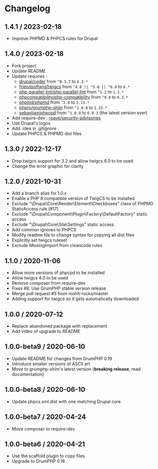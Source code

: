 # Changelog

## 1.4.1 / 2023-02-18
* Improve PHPMD & PHPCS rules for Drupal

## 1.4.0 / 2023-02-18

* Fork project
* Update README
* Update requires :
  * [drupal/coder](https://packagist.org/packages/drupal/coder) from `^8.3.7` to `8.3.*`
  * [friendsoftwig/twigcs](https://packagist.org/packages/friendsoftwig/twigcs) from `^4.0 || ^5.0 || ^6.0` to `6.*`
  * [php-parallel-lint/php-parallel-lint](https://packagist.org/packages/php-parallel-lint/php-parallel-lint) from `^1.2` to `1.3.*`
  * [phpcompatibility/php-compatibility](https://packagist.org/packages/phpcompatibility/php-compatibility) from `^9.0` to `9.3.*`
  * [phpmd/phpmd](https://packagist.org/packages/phpmd/phpmd) from `^2.8` to `2.13.*`
  * [phpro/grumphp-shim](https://packagist.org/packages/phpro/grumphp-shim) from `^1.0.0` to `1.15.*`
  * [sebastian/phpcpd](https://packagist.org/packages/sebastian/phpcpd) from `^1.0.0` to `6.0.3` (the latest version ever)
* Add require-dev : [roave/security-advisories](https://packagist.org/packages/roave/security-advisories)
* Use Drupal's logos
* Add .idea in .gitignore
* Update PHPCS & PHPMD dist files

## 1.3.0 / 2022-12-17

* Drop twigcs support for 3.2 and allow twigcs 6.0 to be used.
* Change the error graphic for clarity

## 1.2.0 / 2021-10-31

* Add a branch alias for 1.0.x
* Enable a PHP 8 compatible version of TwigCS to be installed
* Exclude "\Drupal\Core\Render\Element\Checkboxes" class of PHPMD StaticAccess rule (#17)
* Exclude "\Drupal\Component\Plugin\Factory\DefaultFactory" static access
* Exclude "\Drupal\Core\Site\Settings" static access
* Add common ignores to PHPCS
* Modify readme file to change syntax for copying all dist files
* Explicitly set twigcs ruleset
* Exclude MissingImport from cleancode rules

## 1.1.0 / 2020-11-06

* Allow more versions of phpcpd to be installed
* Allow twigcs 4.0 to be used
* Remove composer from require-dev
* Fixes #6. Use GrumPHP stable version release
* Merge pull request #5 from mohit-rocks/master
* Adding support for twigcs so it gets automatically downloaded

## 1.0.0 / 2020-07-12

* Replace abandoned package with replacement
* Add video of upgrade to README

## 1.0.0-beta9 / 2020-06-10

* Update README for changes from GrumPHP 0.19
* Introduce smaller versions of ASCII art
* Move to grumphp-shim's latest version (**breaking release**, read documentation)

## 1.0.0-beta8 / 2020-06-10

* Update phpcs.xml.dist with one matching Drupal core

## 1.0.0-beta7 / 2020-04-24

* Move composer to require-dev

## 1.0.0-beta6 / 2020-04-21

* Use the scaffold plugin to copy files
* Upgrade to GrumPHP 0.18
